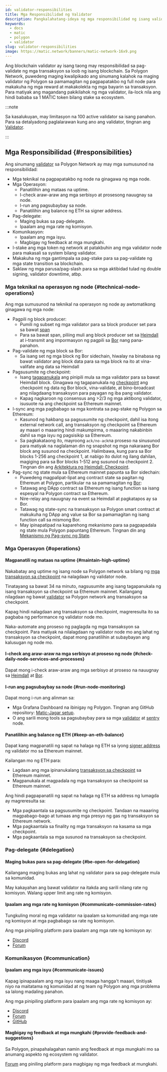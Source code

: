 ```yaml
---
id: validator-responsibilities
title: Mga Responsibilidad ng Validator
description: Pangkalahatang-ideya ng mga responsibilidad ng isang validator sa Polygon network Network.
keywords:
  - docs
  - matic
  - polygon
  - validator
slug: validator-responsibilities
image: https://matic.network/banners/matic-network-16x9.png
---
```


Ang blockchain validator ay isang taong may responsibilidad sa pag-validate ng mga transaksyon sa loob ng isang blockchain. Sa Polygon Network, puwedeng maging kwalipikado ang sinumang kalahok na maging validator ng Polygon sa pamamagitan ng pagpapatakbo ng full node para makakuha ng mga reward at makakolekta ng mga bayarin sa transaksyon. Para matiyak ang magandang pakikilahok ng mga validator, ila-lock nila ang hindi bababa sa 1 MATIC token bilang stake sa ecosystem.

:::note


Sa kasalukuyan, may limitasyon na 100 active validator sa isang panahon.
Para sa detalyadong paglalarawan kung ano ang validator, tingnan ang [Validator](../validator/architecture).

:::

## Mga Responsibilidad {#responsibilities}

Ang sinumang [validator](../glossary#validator) sa Polygon Network ay may mga sumusunod na responsibilidad:

* Mga teknikal na pagpapatakbo ng node na ginagawa ng mga node.
* Mga Operasyon:
  * Panatilihin ang mataas na uptime.
  * I-check araw-araw ang mga serbisyo at prosesong nauugnay sa node.
  * I-run ang pagsubaybay sa node.
  * Panatilihin ang balance ng ETH sa signer address.
* Pag-delegate:
  * Maging bukas sa pag-delegate.
  * Ipaalam ang mga rate ng komisyon.
* Komunikasyon:
  * Ipaalam ang mga isyu.
  * Magbigay ng feedback at mga mungkahi.
* I-stake ang mga token ng network at patakbuhin ang mga validator node para makasali sa system bilang validator.
* Makakuha ng mga gantimpala sa pag-stake para sa pag-validate ng mga state transition sa blockchain.
* Saklaw ng mga parusa/pag-slash para sa mga aktibidad tulad ng double signing, validator downtime, atbp.

### Mga teknikal na operasyon ng node {#technical-node-operations}

Ang mga sumusunod na teknikal na operasyon ng node ay awtomatikong ginagawa ng mga node:

* Pagpili ng block producer:
  * Pumili ng subset ng mga validator para sa block producer set para sa bawat [span](../glossary#span)
  * Para sa bawat span, piliing muli ang block producer set sa [Heimdall](../glossary#heimdall) at i-transmit ang impormasyon ng pagpili sa [Bor](../glossary#bor) nang pana-panahon.
* Pag-validate ng mga block sa Bor:
  * Sa isang set ng mga block ng Bor sidechain, hiwalay na binabasa ng bawat validator ang block data para sa mga block na ito at vina-valifate ang data sa Heimdall
* Pagsusumite ng checkpoint:
  * Isang [tagapanukala](../glossary#proposer) ang pinipili mula sa mga validator para sa bawat Heimdall block. Ginagawa ng tagapanukala ng [checkpoint](../glossary#checkpoint-transaction) ang checkpoint ng data ng Bor block, vina-validate, at bino-broadcast ang nilagdaang transaksyon para payagan ng iba pang validator.
  * Kapag nagkaroon ng consensus ang >2/3 ng mga aktibong validator, isusuote na ang checkpoint sa Ethereum mainnet.
* I-sync ang mga pagbabago sa mga kontrata sa pag-stake ng Polygon sa Ethereum:
  * Kasunod ng hakbang sa pagsusumite ng checkpoint, dahil isa itong external network call, ang transaksyon ng checkpoint sa Ethereum ay maaari o maaaring hindi makumpirma, o maaaring nakabinbin dahil sa mga isyu ng pagsisikip sa Ethereum.
  * Sa pagkakataong ito, mayroong `ack/no-ack`na proseso na sinusunod para matiyak na naglalaman din ng snapshot ng mga nakaraang Bor block ang susunod na checkpoint. Halimbawa, kung para sa Bor blocks 1-256 ang checkpoint 1, at nabigo ito dulot ng ilang dahilan, magiging para sa Bor blocks 1-512 ang susunod na checkpoint 2. Tingnan din ang [Arkitektura ng Heimdall: Checkpoint](../../pos/heimdall/checkpoint).
* Pag-sync ng state mula sa Ethereum mainnet papunta sa Bor sidechain:
  * Puwedeng magpalipat-lipat ang contract state sa pagitan ng Ethereum at Polygon, partikular na sa pamamagitan ng [Bor](../glossary#bor):
  * Tatawag ang DApp contract sa Ethereum ng isang function sa isang espesyal na Polygon contract sa Ethereum.
  * Nire-relay ang nauugnay na event sa Heimdall at pagkatapos ay sa Bor.
  * Tatawag ng state-sync na transaksyon sa Polygon smart contract at makukuha ng DApp ang value sa Bor sa pamamagitan ng isang function call sa mismong Bor.
  * May ipinapatipad na kaparehong mekanismo para sa pagpapadala ng state mula Polygon papuntang Ethereum. Tingnan din ang [Mekanismo ng Pag-sync ng State](../../pos/state-sync/state-sync).

### Mga Operasyon {#operations}

#### Magpanatili ng mataas na uptime {#maintain-high-uptime}

Nakabatay ang uptime ng isang node sa Polygon network sa bilang ng [mga transaksyon sa checkpoint](../glossary#checkpoint-transaction) na nalagdaan ng validator node.

Tinatayang sa bawat 34 na minuto, nagsusumite ang isang tagapanukala ng isang transaksyon sa checkpoint sa Ethereum mainnet. Kailangang nilagdaan ng bawat [validator](../glossary#validator) sa Polygon network ang transaksyon sa checkpoint.

Kapag hindi nalagdaan ang transaksyon sa checkpoint, magreresulta ito sa pagbaba ng performance ng validator node mo.

Naka-automate ang proseso ng paglagda ng mga transaksyon sa checkpoint. Para matiyak na nilalagdaan ng validator node mo ang lahat ng transaksyon sa checkpoint, dapat mong panatilihin at subaybayan ang kalusugan ng node mo.

#### I-check ang araw-araw na mga serbisyo at proseso ng node {#check-daily-node-services-and-processes}

Dapat mong i-check araw-araw ang mga serbisyo at proseso na nauugnay sa [Heimdall](../glossary#heimdall) at [Bor](../glossary#bor).

#### I-run ang pagsubaybay sa node {#run-node-monitoring}

Dapat mong i-run ang alinman sa:

* Mga Grafana Dashboard na ibinigay ng Polygon. Tingnan ang GitHub repository: [Matic-Jagar setup](https://github.com/vitwit/matic-jagar).
* O ang sarili mong tools sa pagsubaybay para sa mga [validator](../glossary#validator) at [sentry](../glossary#sentry) node.

#### Panatilihin ang balance ng ETH {#keep-an-eth-balance}

Dapat kang magpanatili ng sapat na halaga ng ETH sa iyong [signer address](../glossary#signer-address) ng validator mo sa Ethereum mainnet.

Kailangan mo ng ETH para:

* Lagdaan ang mga ipinanukalang [transaksyon sa checkpoint](../glossary#checkpoint-transaction) sa Ethereum mainnet.
* Magpanukala at magpadala ng mga transaksyon sa checkpoint sa Ethereum mainnet.

Ang hindi pagpapanatili ng sapat na halaga ng ETH sa address ng lumagda ay magreresulta sa:

* Mga pagkaantala sa pagsusumite ng checkpoint. Tandaan na maaaring magpabago-bago at tumaas ang mga presyo ng gas ng transaksyon sa Ethereum network.
* Mga pagkaantala sa finality ng mga transaksyon na kasama sa mga checkpoint.
* Mga pagkaantala sa mga susunod na transaksyon sa checkpoint.

### Pag-delegate {#delegation}

#### Maging bukas para sa pag-delegate {#be-open-for-delegation}

Kailangang maging bukas ang lahat ng validator para sa pag-delegate mula sa komunidad.

May kakayahan ang bawat validator na itakda ang sarili nilang rate ng komisyon. Walang upper limit ang rate ng komisyon.

#### Ipaalam ang mga rate ng komisyon {#communicate-commission-rates}

Tungkuling moral ng mga validator na ipaalam sa komunidad ang mga rate ng komisyon at mga pagbabago sa rate ng komisyon.

Ang mga pinipiling platform para ipaalam ang mga rate ng komisyon ay:

* [Discord](https://discord.com/invite/0xPolygon)
* [Forum](https://forum.polygon.technology/)

### Komunikasyon {#communication}

#### Ipaalam ang mga isyu {#communicate-issues}

Kapag ipinapaalam ang mga isyu nang maaga hangga't maaari, tinitiyak niyo na maitatama ng komunidad at ng team ng Polygon ang mga problema sa lalong madaling panahon.

Ang mga pinipiling platform para ipaalam ang mga rate ng komisyon ay:

* [Discord](https://discord.com/invite/0xPolygon)
* [Forum](https://forum.polygon.technology/)
* [GitHub](https://github.com/maticnetwork)

#### Magbigay ng feedback at mga mungkahi {#provide-feedback-and-suggestions}

Sa Polygon, pinapahalagahan namin ang feedback at mga mungkahi mo sa anumang aspekto ng ecosystem ng validator.

[Forum](https://forum.polygon.technology/) ang piniling platform para magbigay ng mga feedback at mungkahi.
